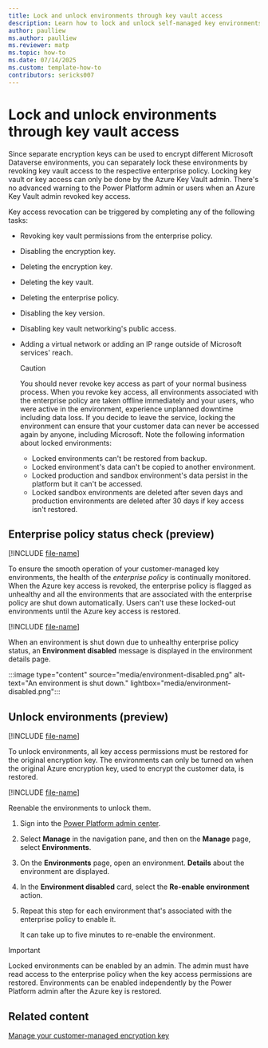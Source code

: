 ```yaml
---
title: Lock and unlock environments through key vault access
description: Learn how to lock and unlock self-managed key environments
author: paulliew
ms.author: paulliew
ms.reviewer: matp
ms.topic: how-to 
ms.date: 07/14/2025
ms.custom: template-how-to
contributors: sericks007
---
```

# Lock and unlock environments through key vault access

Since separate encryption keys can be used to encrypt different Microsoft Dataverse environments, you can separately lock these environments by revoking key vault access to the respective enterprise policy. Locking key vault or key access can only be done by the Azure Key Vault admin. There's no advanced warning to the Power Platform admin or users when an Azure Key Vault admin revoked key access.

Key access revocation can be triggered by completing any of the following tasks:

- Revoking key vault permissions from the enterprise policy.
- Disabling the encryption key.
- Deleting the encryption key.
- Deleting the key vault.
- Deleting the enterprise policy.
- Disabling the key version.
- Disabling key vault networking's public access.
- Adding a virtual network or adding an IP range outside of Microsoft services' reach.

  > [!CAUTION]
  > You should never revoke key access as part of your normal business process. When you revoke key access, all environments associated with the enterprise policy are taken offline immediately and your users, who were active in the environment, experience unplanned downtime including data loss. If you decide to leave the service, locking the environment can ensure that your customer data can never be accessed again by anyone, including Microsoft.
  > Note the following information about locked environments:
  >
  > - Locked environments can't be restored from backup.
  > - Locked environment's data can't be copied to another environment.
  > - Locked production and sandbox environment's data persist in the platform but it can't be accessed.
  > - Locked sandbox environments are deleted after seven days and production environments are deleted after 30 days if key access isn't restored.

## Enterprise policy status check (preview)

[!INCLUDE [file-name](~/../shared-content/shared/preview-includes/preview-banner-section.md)]

To ensure the smooth operation of your customer-managed key environments, the health of the *enterprise policy* is continually monitored. When the Azure key access is revoked, the enterprise policy is flagged as unhealthy and all the environments that are associated with the enterprise policy are shut down automatically. Users can't use these locked-out environments until the Azure key access is restored.

[!INCLUDE [file-name](~/../shared-content/shared/preview-includes/preview-note-pp.md)]

When an environment is shut down due to unhealthy enterprise policy status, an **Environment disabled** message is displayed in the environment details page.

:::image type="content" source="media/environment-disabled.png" alt-text="An environment is shut down." lightbox="media/environment-disabled.png":::

## Unlock environments (preview)

[!INCLUDE [file-name](~/../shared-content/shared/preview-includes/preview-banner-section.md)]

To unlock environments, all key access permissions must be restored for the original encryption key. The environments can only be turned on when the original Azure encryption key, used to encrypt the customer data, is restored.

[!INCLUDE [file-name](~/../shared-content/shared/preview-includes/preview-note-pp.md)]

Reenable the environments to unlock them.

1. Sign into the [Power Platform admin center](https://admin.powerplatform.microsoft.com/).
1. Select **Manage** in the navigation pane, and then on the **Manage** page, select **Environments**.
1. On the **Environments** page, open an environment. **Details** about the environment are displayed.
1. In the **Environment disabled** card, select the **Re-enable environment** action.
1. Repeat this step for each environment that's associated with the enterprise policy to enable it.

    It can take up to five minutes to re-enable the environment.

> [!IMPORTANT]
> Locked environments can be enabled by an admin. The admin must have read access to the enterprise policy when the key access permissions are restored. Environments can be enabled independently by the Power Platform admin after the Azure key is restored.

## Related content

[Manage your customer-managed encryption key](customer-managed-key.md)
